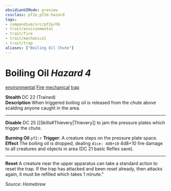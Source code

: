 ```yaml
---
obsidianUIMode: preview
cssclass: pf2e,pf2e-hazard
tags:
- compendium/src/pf2e/hb
- trait/environmental
- trait/fire
- trait/mechanical
- trait/trap 
aliases: ["Boiling Oil Chute"]
---
```


# Boiling Oil *Hazard  4*  
[environmental](3-rules/trait_reference/environmental.md "Environmental Hazard Trait") [Fire](3-rules/trait_reference/fire.md "Fire Item Trait") [mechanical](3-rules/trait_reference/mechanical.md "Mechanical Item Trait")  [trap](3-rules/trait_reference/trap.md "Trap Hazard Trait")  

**Stealth** DC 22 (Trained)  
**Description** When triggered boiling oil is released from the chute above scalding anyone caught in the area.

---
**Disable** DC 25 [[Skills#Thievery|Thievery]] to jam the pressure plates which trigger the chute.

**Burning Oil** `pf2:r` **Trigger**: A creature steps on the pressure plate space. **Effect** The boiling oil is dropped, dealing `dice: 4d8+10` 4d8+10 fire damage to all creatures and objects in area (DC 21 basic Reflex save).

---
**Reset** A creature near the upper apparatus can take a standard action to reset the trap. If the trap has attacked and been reset already, then attacks again, it must be refilled which takes 1 minute."

*Source: Homebrew*
